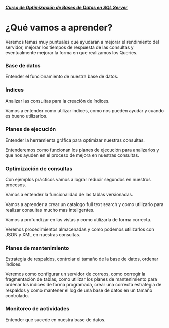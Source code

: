 [**_Curso de Optimización de Bases de Datos en SQL Server_**](../README.md)

# ¿Qué vamos a aprender?
Veremos temas muy puntuales que ayudarán a mejorar el rendimiento del servidor, mejorar los tiempos de respuesta de las consultas y eventualmente mejorar la forma en que realizamos los Queries.

### Base de datos
Entender el funcionamiento de nuestra base de datos.

### Índices
Analizar las consultas para la creación de índices.  

Vamos a entender como utilizar indices, como nos pueden ayudar y cuando es bueno utilizarlos.

### Planes de ejecución
Entender la herramienta gráfica para optimizar nuestras consultas. 

Entenderemos como funcionan los planes de ejecución para analizarlos y que nos ayuden en el proceso de mejora en nuestras consultas.

### Optimización de consultas
Con ejemplos prácticos vamos a lograr reducir segundos en nuestros procesos.

Vamos a entender la funcionalidad de las tablas versionadas.

Vamos a aprender a crear un catalogo full text search y como utilizarlo para realizar consultas mucho mas inteligentes.

Vamos a profundizar en las vistas y como utilizarla de forma correcta.

Veremos procedimientos almacenadas y como podemos utilizarlos con JSON y XML en nuestras consultas.

### Planes de mantenimiento
Estrategia de respaldos, controlar el tamaño de la base de datos, ordenar índices.

Veremos como configurar un servidor de correos, como corregir la fragmentación de tablas, como utilizar los planes de mantenimiento para ordenar los indices de forma programada, crear una correcta estrategia de respaldos y como mantener el log de una base de datos en un tamaño controlado.

### Monitoreo de actividades
Entender qué sucede en nuestra base de datos.
